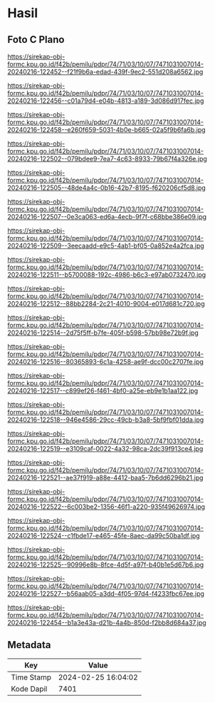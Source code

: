 # Hasil

## Foto C Plano

https://sirekap-obj-formc.kpu.go.id/f42b/pemilu/pdpr/74/71/03/10/07/7471031007014-20240216-122452--f21f9b6a-edad-439f-9ec2-551d208a6562.jpg

https://sirekap-obj-formc.kpu.go.id/f42b/pemilu/pdpr/74/71/03/10/07/7471031007014-20240216-122456--c01a79d4-e04b-4813-a189-3d086d917fec.jpg

https://sirekap-obj-formc.kpu.go.id/f42b/pemilu/pdpr/74/71/03/10/07/7471031007014-20240216-122458--e260f659-5031-4b0e-b665-02a5f9b6fa6b.jpg

https://sirekap-obj-formc.kpu.go.id/f42b/pemilu/pdpr/74/71/03/10/07/7471031007014-20240216-122502--079bdee9-7ea7-4c63-8933-79b67f4a326e.jpg

https://sirekap-obj-formc.kpu.go.id/f42b/pemilu/pdpr/74/71/03/10/07/7471031007014-20240216-122505--48de4a4c-0b16-42b7-8195-f620206cf5d8.jpg

https://sirekap-obj-formc.kpu.go.id/f42b/pemilu/pdpr/74/71/03/10/07/7471031007014-20240216-122507--0e3ca063-ed6a-4ecb-9f7f-c68bbe386e09.jpg

https://sirekap-obj-formc.kpu.go.id/f42b/pemilu/pdpr/74/71/03/10/07/7471031007014-20240216-122509--3eecaadd-e9c5-4ab1-bf05-0a852e4a2fca.jpg

https://sirekap-obj-formc.kpu.go.id/f42b/pemilu/pdpr/74/71/03/10/07/7471031007014-20240216-122511--b5700088-192c-4986-b6c3-e97ab0732470.jpg

https://sirekap-obj-formc.kpu.go.id/f42b/pemilu/pdpr/74/71/03/10/07/7471031007014-20240216-122512--88bb2284-2c21-4010-9004-e017d681c720.jpg

https://sirekap-obj-formc.kpu.go.id/f42b/pemilu/pdpr/74/71/03/10/07/7471031007014-20240216-122514--2d75f5ff-b7fe-405f-b598-57bb98e72b9f.jpg

https://sirekap-obj-formc.kpu.go.id/f42b/pemilu/pdpr/74/71/03/10/07/7471031007014-20240216-122516--80365893-6c1a-4258-ae9f-dcc00c2707fe.jpg

https://sirekap-obj-formc.kpu.go.id/f42b/pemilu/pdpr/74/71/03/10/07/7471031007014-20240216-122517--c899ef26-f461-4bf0-a25e-eb9e1b1aa122.jpg

https://sirekap-obj-formc.kpu.go.id/f42b/pemilu/pdpr/74/71/03/10/07/7471031007014-20240216-122518--946e4586-29cc-49cb-b3a8-5bf9fbf01dda.jpg

https://sirekap-obj-formc.kpu.go.id/f42b/pemilu/pdpr/74/71/03/10/07/7471031007014-20240216-122519--e3109caf-0022-4a32-98ca-2dc39f913ce4.jpg

https://sirekap-obj-formc.kpu.go.id/f42b/pemilu/pdpr/74/71/03/10/07/7471031007014-20240216-122521--ae37f919-a88e-4412-baa5-7b6dd6296b21.jpg

https://sirekap-obj-formc.kpu.go.id/f42b/pemilu/pdpr/74/71/03/10/07/7471031007014-20240216-122522--6c003be2-1356-46f1-a220-935f49626974.jpg

https://sirekap-obj-formc.kpu.go.id/f42b/pemilu/pdpr/74/71/03/10/07/7471031007014-20240216-122524--c1fbde17-e465-45fe-8aec-da99c50ba1df.jpg

https://sirekap-obj-formc.kpu.go.id/f42b/pemilu/pdpr/74/71/03/10/07/7471031007014-20240216-122525--90996e8b-8fce-4d5f-a97f-b40b1e5d67b6.jpg

https://sirekap-obj-formc.kpu.go.id/f42b/pemilu/pdpr/74/71/03/10/07/7471031007014-20240216-122527--b56aab05-a3dd-4f05-97d4-f4233fbc67ee.jpg

https://sirekap-obj-formc.kpu.go.id/f42b/pemilu/pdpr/74/71/03/10/07/7471031007014-20240216-122454--b1a3e43a-d21b-4a4b-850d-f2bb8d684a37.jpg


## Metadata

| Key        | Value               |
| ---------- | ------------------- |
| Time Stamp | 2024-02-25 16:04:02 |
| Kode Dapil | 7401                |



